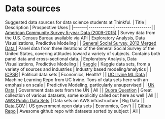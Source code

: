 # Data sources
Suggested data sources for data science students at Thinkful.
| Title | Description | Prospective Uses |
|-------|-------------|------------------|
| [American Community Survey 5-year Data (2009-2015)](http://www.census.gov/data/developers/data-sets/acs-5year.html)                                     | Survey data from the U.S. Census Bureau available via API                                                                                                                                | Exploratory Analysis, Data Visualizations, Predictive Modeling |
| [General Social Survey, 2012 Merged Data ](http://www.icpsr.umich.edu/icpsrweb/ICPSR/studies/35478?sortBy=&searchSource=revise&q=general+social+survey) | Panel data from three iterations of the General Social Survey of the United States, covering attitudes toward a variety of subjects.  Contains both panel data and cross-sectional data. | Exploratory Analysis, Data Visualizations, Predictive Modeling |
| [Kaggle](https://www.kaggle.com/datasets)                                                                                                               | Kaggle data sets, from a variety of sources and industries                                                                                                                               | Industry based modeling/analytics                              |
| [ICPSR](https://www.icpsr.umich.edu/icpsrweb/)                                                                                                          | Political data sets                                                                                                                                                                      | Economics, Health?                                             |
| [UC Irvine ML Data](http://archive.ics.uci.edu/ml/)                                                                                                     | Machine Learning Repo from UC Irvine. Tons of data sets here with an emphasis on scale                                                                                                   | Predictive Modeling, particularly unsupervised                 |
| [UN Data](http://data.un.org/Explorer.aspx)                                                                                                             | Government data sets from the UN                                                                                                                                                         | All                                                            |
| [Quora Question](https://www.quora.com/Where-can-I-find-large-datasets-open-to-the-public)                                                              | Great collection of various datasets, some explicitly called out here as well                                                                                                            | All                                                            |
| [AWS Public Data Sets](https://aws.amazon.com/public-datasets/)                                                                                         | Data sets on AWS infrastructure                                                                                                                                                          | Big Data                                                       |
| [Data.GOV](https://www.data.gov/)                                                                                                                       | US government open data sets                                                                                                                                                             | Economics, Gov't                                               |
| [Github Repo](https://github.com/caesar0301/awesome-public-datasets)                                                                                    | Awesome github repo with datasets sorted by subject                                                                                                                                      | All                                                            |
